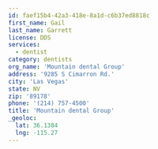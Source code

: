 ```yaml
---
id: faef15b4-42a3-418e-8a1d-c6b37ed8818c
first_name: Gail
last_name: Garrett
license: DDS
services:
  - dentist
category: dentists
org_name: 'Mountain dental Group'
address: '9285 S Cimarron Rd.'
city: 'Las Vegas'
state: NV
zip: '89178'
phone: '(214) 757-4500'
title: 'Mountain dental Group'
_geoloc:
  lat: 36.1384
  lng: -115.27
---
```

